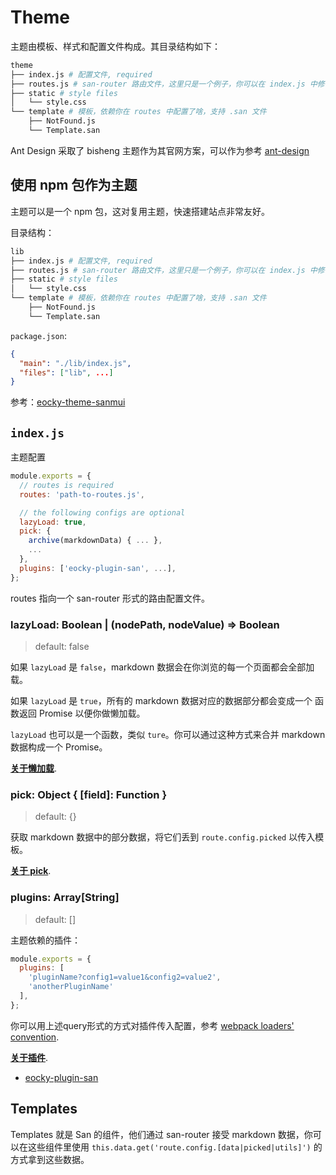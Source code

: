 # Theme

主题由模板、样式和配置文件构成。其目录结构如下：

```bash
theme
├── index.js # 配置文件, required
├── routes.js # san-router 路由文件，这里只是一个例子，你可以在 index.js 中修改其路径
├── static # style files
│   └── style.css
└── template # 模板，依赖你在 routes 中配置了啥，支持 .san 文件
    ├── NotFound.js
    └── Template.san
```

Ant Design 采取了 bisheng 主题作为其官网方案，可以作为参考 [ant-design](https://github.com/ant-design/ant-design/tree/master/site/theme)

## 使用 npm 包作为主题

主题可以是一个 npm 包，这对复用主题，快速搭建站点非常友好。

目录结构：

```bash
lib
├── index.js # 配置文件, required
├── routes.js # san-router 路由文件，这里只是一个例子，你可以在 index.js 中修改其路径
├── static # style files
│   └── style.css
└── template # 模板，依赖你在 routes 中配置了啥，支持 .san 文件
    ├── NotFound.js
    └── Template.san
```

`package.json`:

```json
{
  "main": "./lib/index.js",
  "files": ["lib", ...]
}
```

参考：[eocky-theme-sanmui](./packages/eocky-theme-sanmui)

## `index.js`

主题配置

```js
module.exports = {
  // routes is required
  routes: 'path-to-routes.js',

  // the following configs are optional
  lazyLoad: true,
  pick: {
    archive(markdownData) { ... },
    ...
  },
  plugins: ['eocky-plugin-san', ...],
};
```

routes 指向一个 san-router 形式的路由配置文件。

### lazyLoad: Boolean | (nodePath, nodeValue) => Boolean

> default: false


如果 `lazyLoad` 是 `false`，markdown 数据会在你浏览的每一个页面都会全部加载。

如果 `lazyLoad` 是 `true`，所有的 markdown 数据对应的数据部分都会变成一个 函数返回 Promise 以便你做懒加载。

`lazyLoad` 也可以是一个函数，类似 `ture`。你可以通过这种方式来合并 markdown 数据构成一个 Promise。

[**关于懒加载**](./lazy-load.md).

### pick: Object { [field]: Function }

> default: {}

获取 markdown 数据中的部分数据，将它们丢到 `route.config.picked` 以传入模板。

[**关于 pick**](./pick.md).

### plugins: Array[String]

> default: []

主题依赖的插件：

```js
module.exports = {
  plugins: [
    'pluginName?config1=value1&config2=value2',
    'anotherPluginName'
  ],
};
```

你可以用上述query形式的方式对插件传入配置，参考 [webpack loaders' convention](https://www.npmjs.com/package/loader-utils#parsequery).

[**关于插件**](./plugin.md).

* [eocky-plugin-san](../packages/eocky-plugin-san)


## Templates

Templates 就是 San 的组件，他们通过 san-router 接受 markdown 数据，你可以在这些组件里使用 `this.data.get('route.config.[data|picked|utils]')` 的方式拿到这些数据。
